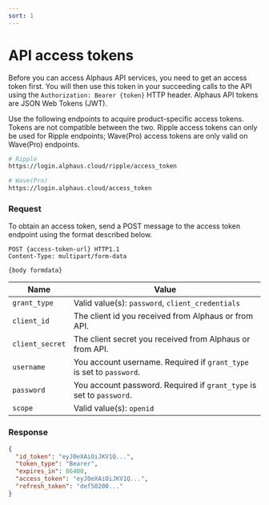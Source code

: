 ```yaml
---
sort: 1
---
```


# API access tokens

Before you can access Alphaus API services, you need to get an access token first. You will then use this token in your succeeding calls to the API using the `Authorization: Bearer {token}` HTTP header. Alphaus API tokens are JSON Web Tokens (JWT).

Use the following endpoints to acquire product-specific access tokens. Tokens are not compatible between the two. Ripple access tokens can only be used for Ripple endpoints; Wave(Pro) access tokens are only valid on Wave(Pro) endpoints.

```sh
# Ripple
https://login.alphaus.cloud/ripple/access_token

# Wave(Pro)
https://login.alphaus.cloud/access_token
```

### Request

To obtain an access token, send a POST message to the access token endpoint using the format described below.

```https
POST {access-token-url} HTTP1.1
Content-Type: multipart/form-data

{body formdata}
```

| **Name** | **Value** |
|---|---|
| `grant_type` | Valid value(s): `password`, `client_credentials` |
| `client_id` | The client id you received from Alphaus or from API. |
| `client_secret` | The client secret you received from Alphaus or from API. |
| `username` | You account username. Required if `grant_type` is set to `password`. |
| `password` | You account password. Required if `grant_type` is set to `password`. |
| `scope` | Valid value(s): `openid` |

### Response

```json
{
  "id_token": "eyJ0eXAiOiJKV1Q...",
  "token_type": "Bearer",
  "expires_in": 86400,
  "access_token": "eyJ0eXAiOiJKV1Q...",
  "refresh_token": "def50200..."
}
```
